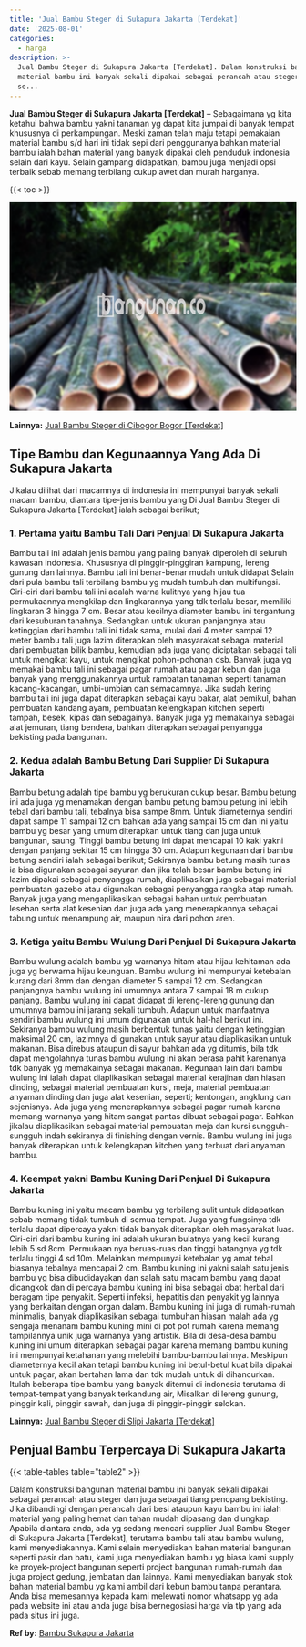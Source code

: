 ```yaml
---
title: 'Jual Bambu Steger di Sukapura Jakarta [Terdekat]'
date: '2025-08-01'
categories:
  - harga
description: >-
  Jual Bambu Steger di Sukapura Jakarta [Terdekat]. Dalam konstruksi bangunan
  material bambu ini banyak sekali dipakai sebagai perancah atau steger dan juga
  se...
---
```


**Jual Bambu Steger di Sukapura Jakarta \[Terdekat\]** – Sebagaimana yg kita ketahui bahwa bambu yakni tanaman yg dapat kita jumpai di banyak tempat khususnya di perkampungan. Meski zaman telah maju tetapi pemakaian material bambu s/d hari ini tidak sepi dari penggunanya bahkan material bambu ialah bahan material yang banyak dipakai oleh penduduk indonesia selain dari kayu. Selain gampang didapatkan, bambu juga menjadi opsi terbaik sebab memang terbilang cukup awet dan murah harganya.

{{< toc >}}

![Jual Bambu Steger di Sukapura Jakarta [Terdekat]](/images/jual-bambu-tali-22.png)

**Lainnya:** [Jual Bambu Steger di Cibogor Bogor \[Terdekat\]](https://bambu.bangunan.co/jual-bambu-steger-di-cibogor-bogor-terdekat/)

## Tipe Bambu dan Kegunaannya Yang Ada Di Sukapura Jakarta

Jikalau dilihat dari macamnya di indonesia ini mempunyai banyak sekali macam bambu, diantara tipe-jenis bambu yang Di Jual Bambu Steger di Sukapura Jakarta \[Terdekat\] ialah sebagai berikut;

### 1\. Pertama yaitu Bambu Tali Dari Penjual Di Sukapura Jakarta

Bambu tali ini adalah jenis bambu yang paling banyak diperoleh di seluruh kawasan indonesia. Khususnya di pinggir-pinggiran kampung, lereng gunung dan lainnya. Bambu tali ini benar-benar mudah untuk didapat Selain dari pula bambu tali terbilang bambu yg mudah tumbuh dan multifungsi. Ciri-ciri dari bambu tali ini adalah warna kulitnya yang hijau tua permukaannya mengkilap dan lingkarannya yang tdk terlalu besar, memiliki lingkaran 3 hingga 7 cm. Besar atau kecilnya diameter bambu ini tergantung dari kesuburan tanahnya. Sedangkan untuk ukuran panjangnya atau ketinggian dari bambu tali ini tidak sama, mulai dari 4 meter sampai 12 meter bambu tali juga lazim diterapkan oleh masyarakat sebagai material dari pembuatan bilik bambu, kemudian ada juga yang diciptakan sebagai tali untuk mengikat kayu, untuk mengikat pohon-pohonan dsb. Banyak juga yg memakai bambu tali ini sebagai pagar rumah atau pagar kebun dan juga banyak yang menggunakannya untuk rambatan tanaman seperti tanaman kacang-kacangan, umbi-umbian dan semacamnya. Jika sudah kering bambu tali ini juga dapat diterapkan sebagai kayu bakar, alat pemikul, bahan pembuatan kandang ayam, pembuatan kelengkapan kitchen seperti tampah, besek, kipas dan sebagainya. Banyak juga yg memakainya sebagai alat jemuran, tiang bendera, bahkan diterapkan sebagai penyangga bekisting pada bangunan.

### 2\. Kedua adalah Bambu Betung Dari Supplier Di Sukapura Jakarta

Bambu betung adalah tipe bambu yg berukuran cukup besar. Bambu betung ini ada juga yg menamakan dengan bambu petung bambu petung ini lebih tebal dari bambu tali, tebalnya bisa sampe 8mm. Untuk diameternya sendiri dapat sampe 11 sampai 12 cm bahkan ada yang sampai 15 cm dan ini yaitu bambu yg besar yang umum diterapkan untuk tiang dan juga untuk bangunan, saung. Tinggi bambu betung ini dapat mencapai 10 kaki yakni dengan panjang sekitar 15 cm hingga 30 cm. Adapun kegunaan dari bambu betung sendiri ialah sebagai berikut; Sekiranya bambu betung masih tunas ia bisa digunakan sebagai sayuran dan jika telah besar bambu betung ini lazim dipakai sebagai penyangga rumah, diaplikasikan juga sebagai material pembuatan gazebo atau digunakan sebagai penyangga rangka atap rumah. Banyak juga yang mengaplikasikan sebagai bahan untuk pembuatan lesehan serta alat kesenian dan juga ada yang menerapkannya sebagai tabung untuk menampung air, maupun nira dari pohon aren.

### 3\. Ketiga yaitu Bambu Wulung Dari Penjual Di Sukapura Jakarta

Bambu wulung adalah bambu yg warnanya hitam atau hijau kehitaman ada juga yg berwarna hijau keunguan. Bambu wulung ini mempunyai ketebalan kurang dari 8mm dan dengan diameter 5 sampai 12 cm. Sedangkan panjangnya bambu wulung ini umumnya antara 7 sampai 18 m cukup panjang. Bambu wulung ini dapat didapat di lereng-lereng gunung dan umumnya bambu ini jarang sekali tumbuh. Adapun untuk manfaatnya sendiri bambu wulung ini umum digunakan untuk hal-hal berikut ini. Sekiranya bambu wulung masih berbentuk tunas yaitu dengan ketinggian maksimal 20 cm, lazimnya di gunakan untuk sayur atau diaplikasikan untuk makanan. Bisa direbus ataupun di sayur bahkan ada yg ditumis, bila tdk dapat mengolahnya tunas bambu wulung ini akan berasa pahit karenanya tdk banyak yg memakainya sebagai makanan. Kegunaan lain dari bambu wulung ini ialah dapat diaplikasikan sebagai material kerajinan dan hiasan dinding, sebagai material pembuatan kursi, meja, material pembuatan anyaman dinding dan juga alat kesenian, seperti; kentongan, angklung dan sejenisnya. Ada juga yang menerapkannya sebagai pagar rumah karena memang warnanya yang hitam sangat pantas dibuat sebagai pagar. Bahkan jikalau diaplikasikan sebagai material pembuatan meja dan kursi sungguh-sungguh indah sekiranya di finishing dengan vernis. Bambu wulung ini juga banyak diterapkan untuk kelengkapan kitchen yang terbuat dari anyaman bambu.

### 4\. Keempat yakni Bambu Kuning Dari Penjual Di Sukapura Jakarta

Bambu kuning ini yaitu macam bambu yg terbilang sulit untuk didapatkan sebab memang tidak tumbuh di semua tempat. Juga yang fungsinya tdk terlalu dapat dipercaya yakni tidak banyak diterapkan oleh masyarakat luas. Ciri-ciri dari bambu kuning ini adalah ukuran bulatnya yang kecil kurang lebih 5 sd 8cm. Permukaan nya beruas-ruas dan tinggi batangnya yg tdk terlalu tinggi 4 sd 10m. Melainkan mempunyai ketebalan yg amat tebal biasanya tebalnya mencapai 2 cm. Bambu kuning ini yakni salah satu jenis bambu yg bisa dibudidayakan dan salah satu macam bambu yang dapat dicangkok dan di percaya bambu kuning ini bisa sebagai obat herbal dari beragam tipe penyakit. Seperti infeksi, hepatitis dan penyakit yg lainnya yang berkaitan dengan organ dalam. Bambu kuning ini juga di rumah-rumah minimalis, banyak diaplikasikan sebagai tumbuhan hiasan malah ada yg sengaja menanam bambu kuning mini di pot pot rumah karena memang tampilannya unik juga warnanya yang artistik. Bila di desa-desa bambu kuning ini umum diterapkan sebagai pagar karena memang bambu kuning ini mempunyai ketahanan yang melebihi bambu-bambu lainnya. Meskipun diameternya kecil akan tetapi bambu kuning ini betul-betul kuat bila dipakai untuk pagar, akan bertahan lama dan tdk mudah untuk di dihancurkan. Itulah beberapa tipe bambu yang banyak ditemui di indonesia terutama di tempat-tempat yang banyak terkandung air, Misalkan di lereng gunung, pinggir kali, pinggir sawah, dan juga di pinggir-pinggir selokan.

**Lainnya:** [Jual Bambu Steger di Slipi Jakarta \[Terdekat\]](https://bambu.bangunan.co/jual-bambu-steger-di-slipi-jakarta-terdekat/)

## Penjual Bambu Terpercaya Di Sukapura Jakarta

{{< table-tables table="table2" >}}

Dalam konstruksi bangunan material bambu ini banyak sekali dipakai sebagai perancah atau steger dan juga sebagai tiang penopang bekisting. Jika dibandingi dengan perancah dari besi ataupun kayu bambu ini ialah material yang paling hemat dan tahan mudah dipasang dan diungkap. Apabila diantara anda, ada yg sedang mencari supplier Jual Bambu Steger di Sukapura Jakarta \[Terdekat\], terutama bambu tali atau bambu wulung, kami menyediakannya. Kami selain menyediakan bahan material bangunan seperti pasir dan batu, kami juga menyediakan bambu yg biasa kami supply ke proyek-project bangunan seperti project bangunan rumah-rumah dan juga project gedung, jembatan dan lainnya. Kami menyediakan banyak stok bahan material bambu yg kami ambil dari kebun bambu tanpa perantara. Anda bisa memesannya kepada kami melewati nomor whatsapp yg ada pada website ini atau anda juga bisa bernegosiasi harga via tlp yang ada pada situs ini juga.

**Ref by:** [Bambu Sukapura Jakarta](https://id.wikipedia.org/wiki/Bambu)
